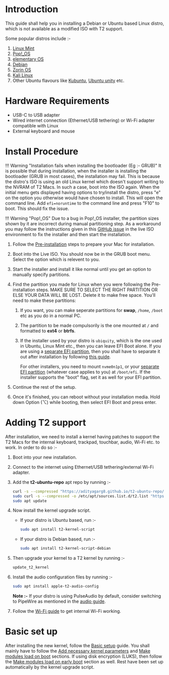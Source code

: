 # Introduction

This guide shall help you in installing a Debian or Ubuntu based Linux distro, which is not available as a modified ISO with T2 support.

Some popular distros include :-

1. [Linux Mint](https://linuxmint.com/)
2. [Pop!_OS](https://pop.system76.com/)
3. [elementary OS](https://elementary.io/)
4. [Debian](https://www.debian.org/)
5. [Zorin OS](https://zorin.com/)
6. [Kali Linux](https://www.kali.org/)
7. Other Ubuntu flavours like [Kubuntu](https://kubuntu.org/), [Ubuntu unity](https://ubuntuunity.org/) etc.

# Hardware Requirements

* USB-C to USB adapter
* Wired internet connection (Ethernet/USB tethering) or Wi-Fi adapter compatible with Linux
* External keyboard and mouse

# Install Procedure

!!! Warning "Installation fails when installing the bootloader (Eg :- GRUB)"
    It is possible that during installation, when the installer is installing the bootloader (GRUB in most cases), the installation may fail. This is because the distro's ISO is using an old Linux kernel which doesn't support writing to the NVRAM of T2 Macs. In such a case, boot into the ISO again. When the initial menu gets displayed having options to try/install the distro, press "e" on the option you otherwise would have chosen to install. This will open the command line. Add `efi=noruntime` to the command line and press "F10" to boot. This should fix the issue.

!!! Warning "Pop!_OS"
    Due to a bug in Pop!_OS installer, the partition sizes shown by it are incorrect during manual partitioning step. As a workaround you may follow the instructions given in this [GitHub issue](https://github.com/elementary/installer/issues/620#issuecomment-1356978490) in the live ISO environment to fix the installer and then start the installation.

1. Follow the [Pre-installation](https://wiki.t2linux.org/guides/preinstall) steps to prepare your Mac for installation.
2. Boot into the Live ISO. You should now be in the GRUB boot menu. Select the option which is relevent to you.
3. Start the installer and install it like normal until you get an option to manually specify partitions.
4. Find the partition you made for Linux when you were following the Pre-installation steps. MAKE SURE TO SELECT THE RIGHT PARTITION OR ELSE YOUR DATA WILL BE LOST. Delete it to make free space. You'll need to make these partitions:

    1. If you want, you can make seperate partitions for **swap**, `/home`, `/boot` etc as you do in a normal PC.

    2. The partition to be made compulsorily is the one mounted at `/` and formatted to **ext4** or **btrfs**.

    3. If the installer used by your distro is `ubiquity`, which is the one used in Ubuntu, Linux Mint etc., then you can leave EFI Boot alone. If you are using a [separate EFI partition](https://wiki.t2linux.org/guides/windows/#using-seperate-efi-partitions), then you shall have to separate it out after installation by following [this guide](https://wiki.t2linux.org/guides/windows/#seperate-the-efi-partition-after-linux-is-installed).
  
        For other installers, you need to mount `nvme0n1p1`, or your [separate EFI partition](https://wiki.t2linux.org/guides/windows/#using-seperate-efi-partitions) (whatever case applies to you) at `/boot/efi`. If the installer supports the "boot" flag, set it as well for your EFI partition.

5. Continue the rest of the setup.
6. Once it's finished, you can reboot without your installation media. Hold down Option (⌥) while booting, then select EFI Boot and press enter.

# Adding T2 support

After installation, we need to install a kernel having patches to support the T2 Macs for the internal keyboard, trackpad, touchbar, audio, Wi-Fi etc. to work. In order to do so :-

1. Boot into your new installation.

2. Connect to the internet using Ethernet/USB tethering/external Wi-Fi adapter.

3. Add the **t2-ubuntu-repo** apt repo by running :-
  
    ```bash
    curl -s --compressed "https://adityagarg8.github.io/t2-ubuntu-repo/KEY.gpg" | gpg --dearmor | sudo tee /etc/apt/trusted.gpg.d/t2-ubuntu-repo.gpg >/dev/null
    sudo curl -s --compressed -o /etc/apt/sources.list.d/t2.list "https://adityagarg8.github.io/t2-ubuntu-repo/t2.list"
    sudo apt update
    ```
  
4. Now install the kernel upgrade script.
  
    * If your distro is Ubuntu based, run :-
  
       ```bash
       sudo apt install t2-kernel-script
       ```
  
    * If your distro is Debian based, run :-
  
       ```bash
       sudo apt install t2-kernel-script-debian
       ```
  
5. Then upgrade your kernel to a T2 kernel by running :-
  
    ```bash
    update_t2_kernel
    ```
  
6. Install the audio configuration files by running :-
  
    ```bash
    sudo apt install apple-t2-audio-config
    ```
  
    **Note :-** If your distro is using PulseAudio by default, consider switching to PipeWire as mentioned in the [audio guide](https://wiki.t2linux.org/guides/audio-config/#audio-configuration-files).

7. Follow the [Wi-Fi guide](https://wiki.t2linux.org/guides/wifi-bluetooth/) to get internal Wi-Fi working.

# Basic set up

After installing the new kernel, follow the [Basic setup](https://wiki.t2linux.org/guides/postinstall/) guide. You shall mainly have to follow the [Add necessary kernel parameters](https://wiki.t2linux.org/guides/postinstall/#add-necessary-kernel-paramaters) and [Make modules load on boot](https://wiki.t2linux.org/guides/postinstall/#make-modules-load-on-boot) sections. If using disk encryption (LUKS), then follow the [Make modules load on early boot](https://wiki.t2linux.org/guides/postinstall/#make-modules-load-on-early-boot) section as well. Rest have been set up automatically by the kernel upgrade script.
